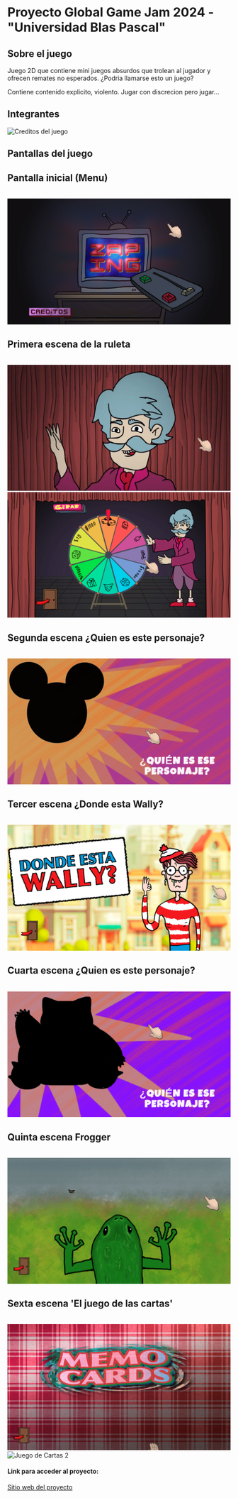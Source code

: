 # Proyecto Global Game Jam 2024 - "Universidad Blas Pascal"

## Sobre el juego

Juego 2D que contiene mini juegos absurdos que trolean al jugador y ofrecen remates no esperados. ¿Podria llamarse esto un juego?

Contiene contenido explicito, violento. Jugar con discrecion pero jugar...

## Integrantes

<img src="./Assets/Resources/Images/StartMenu/CreditosFinal.png" alt="Creditos del juego" />

## Pantallas del juego

## Pantalla inicial (Menu)

<br />

<img src="./Capturas juego/1.png" alt="Primer pantalla" />

<br />

## Primera escena de la ruleta

<br />

<img src="./Capturas juego/6.png" alt="Escena ruleta" />

<br />

<img src="./Capturas juego/ruleta2.png" alt="Escena ruleta 2" />

<br />

## Segunda escena ¿Quien es este personaje?

<br />

<img src="./Capturas juego/2.png" alt="Acertijo escena 1" />

<br />

## Tercer escena ¿Donde esta Wally?

<br />

<img src="./Capturas juego/3.png" alt="Wally" />

<br />

## Cuarta escena ¿Quien es este personaje?

<br />

<img src="./Capturas juego/adivinanza.png" alt="Adivinanza 2" />

<br />

## Quinta escena Frogger

<br />

<img src="./Capturas juego/4.png" alt="Frogger" />

<br />

## Sexta escena 'El juego de las cartas'

<br />

<img src="./Capturas juego/cartas1.png" alt="Juego de Cartas 1" />

<br />

<img src="./Capturas juego/cartas2.png" alt="Juego de Cartas 2" />

<br />

#### Link para acceder al proyecto: 
<a href="https://globalgamejam.org/games/2024/zaping-3">Sitio web del proyecto</a>